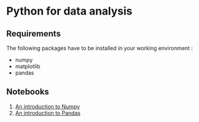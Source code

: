 # Python for data analysis

## Requirements

The following packages have to be installed in your working environment :

* numpy
* matplotlib
* pandas

## Notebooks

1. [An introduction to Numpy](An-introduction-to-Numpy.ipynb)
1. [An introduction to Pandas](An-introduction-to-Pandas.ipynb)
